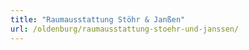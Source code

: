 ```yaml
---
title: "Raumausstattung Stöhr & Janßen"
url: /oldenburg/raumausstattung-stoehr-und-janssen/
---
```

